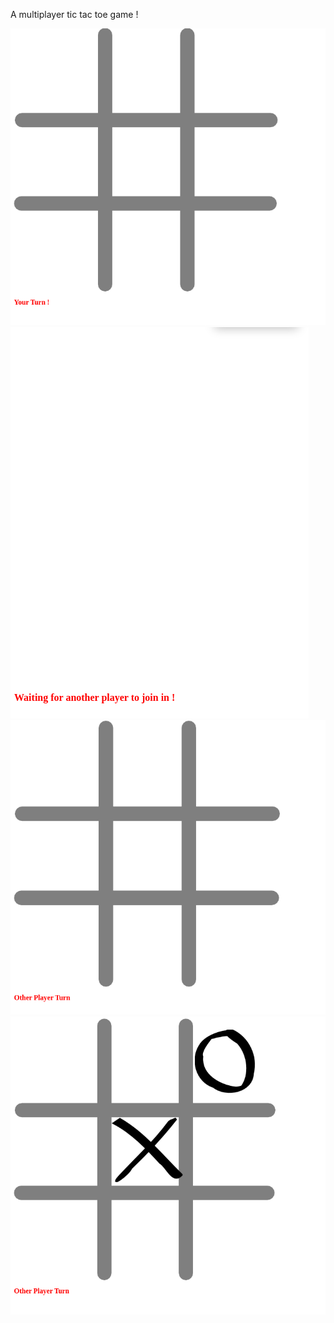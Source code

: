 A multiplayer tic tac toe game !


<img src ="https://raw.githubusercontent.com/nidhaldring/multiplayer-tic-tac-toe/master/screenshots/Screenshot%20from%202019-11-18%2000-43-48.png">


<img src ="https://raw.githubusercontent.com/nidhaldring/multiplayer-tic-tac-toe/master/screenshots/Screenshot%20from%202019-11-18%2000-43-01.png">


<img src ="https://raw.githubusercontent.com/nidhaldring/multiplayer-tic-tac-toe/master/screenshots/Screenshot%20from%202019-11-18%2000-44-09.png">


<img src ="https://raw.githubusercontent.com/nidhaldring/multiplayer-tic-tac-toe/master/screenshots/Screenshot%20from%202019-11-18%2000-44-28.png">


